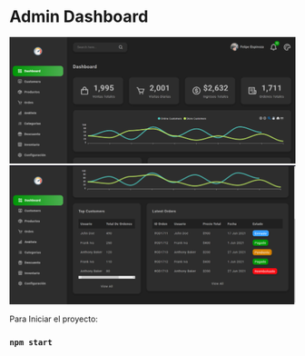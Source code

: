 # Admin Dashboard
<img src = "https://github.com/fandres21/admin-dashboard/blob/main/src/assets/images/view1.png" alt ='view2'/>
<img src = "https://github.com/fandres21/admin-dashboard/blob/main/src/assets/images/view%202.png" alt ='view1'/>



Para Iniciar el proyecto:

### `npm start`

